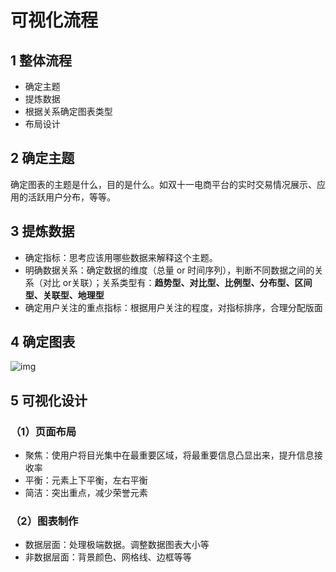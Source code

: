 # 可视化流程
## 1 整体流程

- 确定主题
- 提炼数据
- 根据关系确定图表类型
- 布局设计



## 2 确定主题

确定图表的主题是什么，目的是什么。如双十一电商平台的实时交易情况展示、应用的活跃用户分布，等等。



## 3 提炼数据

- 确定指标：思考应该用哪些数据来解释这个主题。
- 明确数据关系：确定数据的维度（总量 or 时间序列），判断不同数据之间的关系（对比 or关联）；关系类型有：**趋势型、对比型、比例型、分布型、区间型、关联型、地理型**
- 确定用户关注的重点指标：根据用户关注的程度，对指标排序，合理分配版面



## 4 确定图表

![img](https://mmbiz.qpic.cn/mmbiz_jpg/jA1wO8icw0gCbrqv6F5kIvYemBkiah8QX8vJAemrIvOGibsRdn1Rba57Q3O2W7VQ8ldMnKPfT2OsXu1NEPjfBhl6g/640?wx_fmt=jpeg&tp=webp&wxfrom=5&wx_lazy=1&wx_co=1)



## 5 可视化设计

### （1）页面布局

- 聚焦：使用户将目光集中在最重要区域，将最重要信息凸显出来，提升信息接收率
- 平衡：元素上下平衡，左右平衡
- 简洁：突出重点，减少荣誉元素

### （2）图表制作

- 数据层面：处理极端数据。调整数据图表大小等
- 非数据层面：背景颜色、网格线、边框等等

